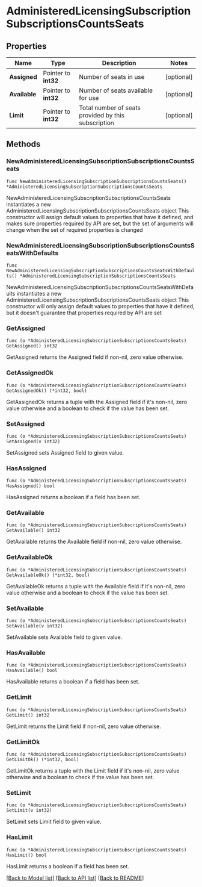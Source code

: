 # AdministeredLicensingSubscriptionSubscriptionsCountsSeats

## Properties

Name | Type | Description | Notes
------------ | ------------- | ------------- | -------------
**Assigned** | Pointer to **int32** | Number of seats in use | [optional] 
**Available** | Pointer to **int32** | Number of seats available for use | [optional] 
**Limit** | Pointer to **int32** | Total number of seats provided by this subscription | [optional] 

## Methods

### NewAdministeredLicensingSubscriptionSubscriptionsCountsSeats

`func NewAdministeredLicensingSubscriptionSubscriptionsCountsSeats() *AdministeredLicensingSubscriptionSubscriptionsCountsSeats`

NewAdministeredLicensingSubscriptionSubscriptionsCountsSeats instantiates a new AdministeredLicensingSubscriptionSubscriptionsCountsSeats object
This constructor will assign default values to properties that have it defined,
and makes sure properties required by API are set, but the set of arguments
will change when the set of required properties is changed

### NewAdministeredLicensingSubscriptionSubscriptionsCountsSeatsWithDefaults

`func NewAdministeredLicensingSubscriptionSubscriptionsCountsSeatsWithDefaults() *AdministeredLicensingSubscriptionSubscriptionsCountsSeats`

NewAdministeredLicensingSubscriptionSubscriptionsCountsSeatsWithDefaults instantiates a new AdministeredLicensingSubscriptionSubscriptionsCountsSeats object
This constructor will only assign default values to properties that have it defined,
but it doesn't guarantee that properties required by API are set

### GetAssigned

`func (o *AdministeredLicensingSubscriptionSubscriptionsCountsSeats) GetAssigned() int32`

GetAssigned returns the Assigned field if non-nil, zero value otherwise.

### GetAssignedOk

`func (o *AdministeredLicensingSubscriptionSubscriptionsCountsSeats) GetAssignedOk() (*int32, bool)`

GetAssignedOk returns a tuple with the Assigned field if it's non-nil, zero value otherwise
and a boolean to check if the value has been set.

### SetAssigned

`func (o *AdministeredLicensingSubscriptionSubscriptionsCountsSeats) SetAssigned(v int32)`

SetAssigned sets Assigned field to given value.

### HasAssigned

`func (o *AdministeredLicensingSubscriptionSubscriptionsCountsSeats) HasAssigned() bool`

HasAssigned returns a boolean if a field has been set.

### GetAvailable

`func (o *AdministeredLicensingSubscriptionSubscriptionsCountsSeats) GetAvailable() int32`

GetAvailable returns the Available field if non-nil, zero value otherwise.

### GetAvailableOk

`func (o *AdministeredLicensingSubscriptionSubscriptionsCountsSeats) GetAvailableOk() (*int32, bool)`

GetAvailableOk returns a tuple with the Available field if it's non-nil, zero value otherwise
and a boolean to check if the value has been set.

### SetAvailable

`func (o *AdministeredLicensingSubscriptionSubscriptionsCountsSeats) SetAvailable(v int32)`

SetAvailable sets Available field to given value.

### HasAvailable

`func (o *AdministeredLicensingSubscriptionSubscriptionsCountsSeats) HasAvailable() bool`

HasAvailable returns a boolean if a field has been set.

### GetLimit

`func (o *AdministeredLicensingSubscriptionSubscriptionsCountsSeats) GetLimit() int32`

GetLimit returns the Limit field if non-nil, zero value otherwise.

### GetLimitOk

`func (o *AdministeredLicensingSubscriptionSubscriptionsCountsSeats) GetLimitOk() (*int32, bool)`

GetLimitOk returns a tuple with the Limit field if it's non-nil, zero value otherwise
and a boolean to check if the value has been set.

### SetLimit

`func (o *AdministeredLicensingSubscriptionSubscriptionsCountsSeats) SetLimit(v int32)`

SetLimit sets Limit field to given value.

### HasLimit

`func (o *AdministeredLicensingSubscriptionSubscriptionsCountsSeats) HasLimit() bool`

HasLimit returns a boolean if a field has been set.


[[Back to Model list]](../README.md#documentation-for-models) [[Back to API list]](../README.md#documentation-for-api-endpoints) [[Back to README]](../README.md)


